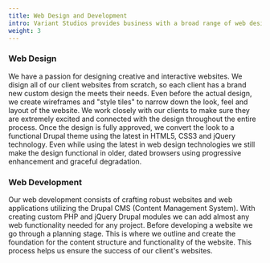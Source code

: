 ```yaml
---
title: Web Design and Development
intro: Variant Studios provides business with a broad range of web design and development services. We understand that one size does not fit all, and we are always committed to delivering products and services that are tailored specifically to each client.
weight: 3
---
```


<article class="static-detail">
  <h3>Web Design</h3>
  <div class="detail">
    <p>We have a passion for designing creative and interactive websites. We  disign all of our client websites from scratch, so each client has a brand new custom design the meets their needs. Even before the actual design, we create wireframes and "style tiles" to narrow down the look, feel and layout of the website. We work closely with our clients to make sure they are extremely excited and connected with the design throughout the entire process. Once the design is fully approved, we convert the look to a functional Drupal theme using the latest in HTML5, CSS3 and jQuery technology. Even while using the latest in web design technologies we still make the design functional in older, dated browsers using progressive enhancement and graceful degradation.</p>
  </div>
</article>
<article class="static-detail">
  <h3>Web Development</h3>
  <div class="detail">
    <p>Our web development consists of crafting robust websites and web applications utilizing the Drupal CMS (Content Management System). With creating custom PHP and jQuery Drupal modules we can add almost any web functionality needed for any project. Before developing a website we go through a planning stage. This is where we outline and create the foundation for the content structure and functionality of the website. This process helps us ensure the success of our client's websites. </p>
  </div>
</article>